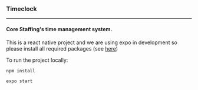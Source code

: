 ### Timeclock

***

#### Core Staffing's time management system.

This is a react native project and we are using expo in development so please install all required packages (see [here](https://expo.io/))

To run the project locally:

`npm install`

`expo start`